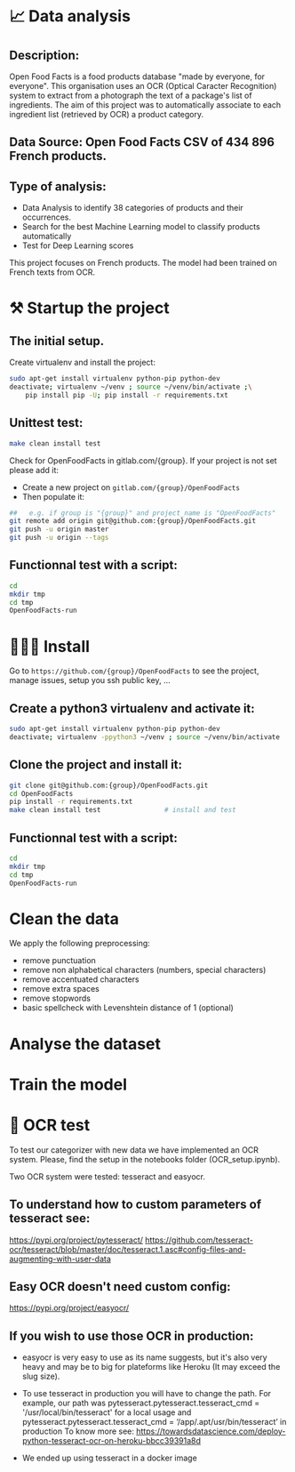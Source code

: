 

# 📈 Data analysis


## Description:
Open Food Facts is a food products database "made by everyone, for everyone".
This organisation uses an OCR (Optical Caracter Recognition) system to extract from a photograph the text of a package's list of ingredients.
The aim of this project was to automatically associate to each ingredient list (retrieved by OCR) a product category.


## Data Source: Open Food Facts CSV of 434 896 French products.

## Type of analysis:
- Data Analysis to identify 38 categories of products and their occurrences.
- Search for the best Machine Learning model to classify products automatically
- Test for Deep Learning scores

This project focuses on French products. The model had been trained on French texts from OCR.

# ⚒ Startup the project

## The initial setup.

Create virtualenv and install the project:
```bash
sudo apt-get install virtualenv python-pip python-dev
deactivate; virtualenv ~/venv ; source ~/venv/bin/activate ;\
    pip install pip -U; pip install -r requirements.txt
```

## Unittest test:
```bash
make clean install test
```

Check for OpenFoodFacts in gitlab.com/{group}.
If your project is not set please add it:

- Create a new project on `gitlab.com/{group}/OpenFoodFacts`
- Then populate it:

```bash
##   e.g. if group is "{group}" and project_name is "OpenFoodFacts"
git remote add origin git@github.com:{group}/OpenFoodFacts.git
git push -u origin master
git push -u origin --tags
```

## Functionnal test with a script:

```bash
cd
mkdir tmp
cd tmp
OpenFoodFacts-run
```

# 👩🏻‍💻 Install

Go to `https://github.com/{group}/OpenFoodFacts` to see the project, manage issues,
setup you ssh public key, ...

## Create a python3 virtualenv and activate it:

```bash
sudo apt-get install virtualenv python-pip python-dev
deactivate; virtualenv -ppython3 ~/venv ; source ~/venv/bin/activate
```

## Clone the project and install it:

```bash
git clone git@github.com:{group}/OpenFoodFacts.git
cd OpenFoodFacts
pip install -r requirements.txt
make clean install test                # install and test
```
## Functionnal test with a script:

```bash
cd
mkdir tmp
cd tmp
OpenFoodFacts-run
````

# Clean the data

We apply the following preprocessing:
- remove punctuation
- remove non alphabetical characters (numbers, special characters)
- remove accentuated characters
- remove extra spaces
- remove stopwords
- basic spellcheck with Levenshtein distance of 1 (optional)

# Analyse the dataset

# Train the model

# 📸 OCR test

To test our categorizer with new data we have implemented an OCR system.
Please, find the setup in the notebooks folder (OCR_setup.ipynb).

Two OCR system were tested: tesseract and easyocr.

## To understand how to custom parameters of tesseract see:
https://pypi.org/project/pytesseract/
https://github.com/tesseract-ocr/tesseract/blob/master/doc/tesseract.1.asc#config-files-and-augmenting-with-user-data

## Easy OCR doesn't need custom config:
https://pypi.org/project/easyocr/


## If you wish to use those OCR in production:
- easyocr is very easy to use as its name suggests, but it's also very heavy and may be to big for plateforms like Heroku (It may exceed
  the slug size).

- To use tesseract in production you will have to change the path.
  For example, our path was pytesseract.pytesseract.tesseract_cmd = '/usr/local/bin/tesseract' for a local usage and pytesseract.pytesseract.tesseract_cmd = ‘/app/.apt/usr/bin/tesseract’ in production
  To know more see: https://towardsdatascience.com/deploy-python-tesseract-ocr-on-heroku-bbcc39391a8d

- We ended up using tesseract in a docker image




